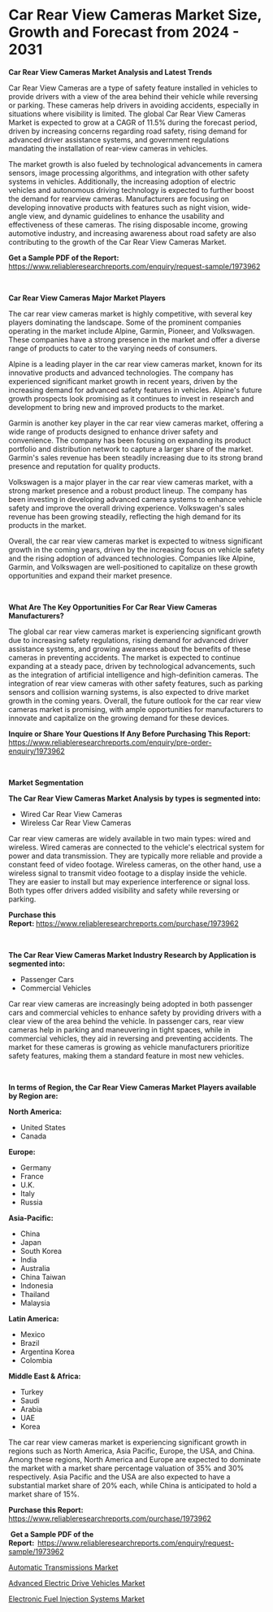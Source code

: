 <p><h1>Car Rear View Cameras Market Size, Growth and Forecast from 2024 - 2031</h1></p><p><strong>Car Rear View Cameras Market Analysis and Latest Trends</strong></p>
<p><p>Car Rear View Cameras are a type of safety feature installed in vehicles to provide drivers with a view of the area behind their vehicle while reversing or parking. These cameras help drivers in avoiding accidents, especially in situations where visibility is limited. The global Car Rear View Cameras Market is expected to grow at a CAGR of 11.5% during the forecast period, driven by increasing concerns regarding road safety, rising demand for advanced driver assistance systems, and government regulations mandating the installation of rear-view cameras in vehicles.</p><p>The market growth is also fueled by technological advancements in camera sensors, image processing algorithms, and integration with other safety systems in vehicles. Additionally, the increasing adoption of electric vehicles and autonomous driving technology is expected to further boost the demand for rearview cameras. Manufacturers are focusing on developing innovative products with features such as night vision, wide-angle view, and dynamic guidelines to enhance the usability and effectiveness of these cameras. The rising disposable income, growing automotive industry, and increasing awareness about road safety are also contributing to the growth of the Car Rear View Cameras Market.</p></p>
<p><strong>Get a Sample PDF of the Report:&nbsp;</strong> <a href="https://www.reliableresearchreports.com/enquiry/request-sample/1973962">https://www.reliableresearchreports.com/enquiry/request-sample/1973962</a></p>
<p>&nbsp;</p>
<p><strong>Car Rear View Cameras Major Market Players</strong></p>
<p><p>The car rear view cameras market is highly competitive, with several key players dominating the landscape. Some of the prominent companies operating in the market include Alpine, Garmin, Pioneer, and Volkswagen. These companies have a strong presence in the market and offer a diverse range of products to cater to the varying needs of consumers.</p><p>Alpine is a leading player in the car rear view cameras market, known for its innovative products and advanced technologies. The company has experienced significant market growth in recent years, driven by the increasing demand for advanced safety features in vehicles. Alpine's future growth prospects look promising as it continues to invest in research and development to bring new and improved products to the market.</p><p>Garmin is another key player in the car rear view cameras market, offering a wide range of products designed to enhance driver safety and convenience. The company has been focusing on expanding its product portfolio and distribution network to capture a larger share of the market. Garmin's sales revenue has been steadily increasing due to its strong brand presence and reputation for quality products.</p><p>Volkswagen is a major player in the car rear view cameras market, with a strong market presence and a robust product lineup. The company has been investing in developing advanced camera systems to enhance vehicle safety and improve the overall driving experience. Volkswagen's sales revenue has been growing steadily, reflecting the high demand for its products in the market.</p><p>Overall, the car rear view cameras market is expected to witness significant growth in the coming years, driven by the increasing focus on vehicle safety and the rising adoption of advanced technologies. Companies like Alpine, Garmin, and Volkswagen are well-positioned to capitalize on these growth opportunities and expand their market presence.</p></p>
<p>&nbsp;</p>
<p><strong>What Are The Key Opportunities For Car Rear View Cameras Manufacturers?</strong></p>
<p><p>The global car rear view cameras market is experiencing significant growth due to increasing safety regulations, rising demand for advanced driver assistance systems, and growing awareness about the benefits of these cameras in preventing accidents. The market is expected to continue expanding at a steady pace, driven by technological advancements, such as the integration of artificial intelligence and high-definition cameras. The integration of rear view cameras with other safety features, such as parking sensors and collision warning systems, is also expected to drive market growth in the coming years. Overall, the future outlook for the car rear view cameras market is promising, with ample opportunities for manufacturers to innovate and capitalize on the growing demand for these devices.</p></p>
<p><strong>Inquire or Share Your Questions If Any Before Purchasing This Report:</strong> <a href="https://www.reliableresearchreports.com/enquiry/pre-order-enquiry/1973962">https://www.reliableresearchreports.com/enquiry/pre-order-enquiry/1973962</a></p>
<p>&nbsp;</p>
<p><strong>Market Segmentation</strong></p>
<p><strong>The Car Rear View Cameras Market Analysis by types is segmented into:</strong></p>
<p><ul><li>Wired Car Rear View Cameras</li><li>Wireless Car Rear View Cameras</li></ul></p>
<p><p>Car rear view cameras are widely available in two main types: wired and wireless. Wired cameras are connected to the vehicle's electrical system for power and data transmission. They are typically more reliable and provide a constant feed of video footage. Wireless cameras, on the other hand, use a wireless signal to transmit video footage to a display inside the vehicle. They are easier to install but may experience interference or signal loss. Both types offer drivers added visibility and safety while reversing or parking.</p></p>
<p><strong>Purchase this Report:&nbsp;</strong><a href="https://www.reliableresearchreports.com/purchase/1973962">https://www.reliableresearchreports.com/purchase/1973962</a></p>
<p>&nbsp;</p>
<p><strong>The Car Rear View Cameras Market Industry Research by Application is segmented into:</strong></p>
<p><ul><li>Passenger Cars</li><li>Commercial Vehicles</li></ul></p>
<p><p>Car rear view cameras are increasingly being adopted in both passenger cars and commercial vehicles to enhance safety by providing drivers with a clear view of the area behind the vehicle. In passenger cars, rear view cameras help in parking and maneuvering in tight spaces, while in commercial vehicles, they aid in reversing and preventing accidents. The market for these cameras is growing as vehicle manufacturers prioritize safety features, making them a standard feature in most new vehicles.</p></p>
<p>&nbsp;</p>
<p><strong>In terms of Region, the Car Rear View Cameras Market Players available by Region are:</strong></p>
<p>
    <p> <strong> North America: </strong>
        <ul>
            <li>United States</li>
            <li>Canada</li>
        </ul>
        </p> 
    <p> <strong> Europe: </strong>
        <ul>
            <li>Germany</li>
            <li>France</li>
            <li>U.K.</li>
            <li>Italy</li>
            <li>Russia</li>
        </ul>
        </p> 
    <p> <strong> Asia-Pacific: </strong>
        <ul>
            <li>China</li>
            <li>Japan</li>
            <li>South Korea</li>
            <li>India</li>
            <li>Australia</li>
            <li>China Taiwan</li>
            <li>Indonesia</li>
            <li>Thailand</li>
            <li>Malaysia</li>
        </ul>
        </p> 
    <p> <strong> Latin America: </strong>
        <ul>
            <li>Mexico</li>
            <li>Brazil</li>
            <li>Argentina Korea</li>
            <li>Colombia</li>
        </ul>
        </p> 
    <p> <strong> Middle East & Africa: </strong>
        <ul>
            <li>Turkey</li>
            <li>Saudi</li>
            <li>Arabia</li>
            <li>UAE</li>
            <li>Korea</li>
        </ul>
    </p>
    </p>
<p><p>The car rear view cameras market is experiencing significant growth in regions such as North America, Asia Pacific, Europe, the USA, and China. Among these regions, North America and Europe are expected to dominate the market with a market share percentage valuation of 35% and 30% respectively. Asia Pacific and the USA are also expected to have a substantial market share of 20% each, while China is anticipated to hold a market share of 15%.</p></p>
<p><strong>Purchase this Report: </strong><a href="https://www.reliableresearchreports.com/purchase/1973962">https://www.reliableresearchreports.com/purchase/1973962</a></p>
<p>&nbsp;<strong>Get a Sample PDF of the Report:&nbsp;&nbsp;</strong><a href="https://www.reliableresearchreports.com/enquiry/request-sample/1973962">https://www.reliableresearchreports.com/enquiry/request-sample/1973962</a></p>
<p><strong></strong></p>
<p><p><a href="https://github.com/nicholepatriciadoylenwnrjr0/Market-Research-Report-List-1/blob/main/automatic-transmissions-market.md">Automatic Transmissions Market</a></p><p><a href="https://github.com/gamblestampleyjenny50m5sl6/Market-Research-Report-List-1/blob/main/advanced-electric-drive-vehicles-market.md">Advanced Electric Drive Vehicles Market</a></p><p><a href="https://github.com/wwwkeltoum/Market-Research-Report-List-2/blob/main/electronic-fuel-injection-systems-market.md">Electronic Fuel Injection Systems Market</a></p></p>